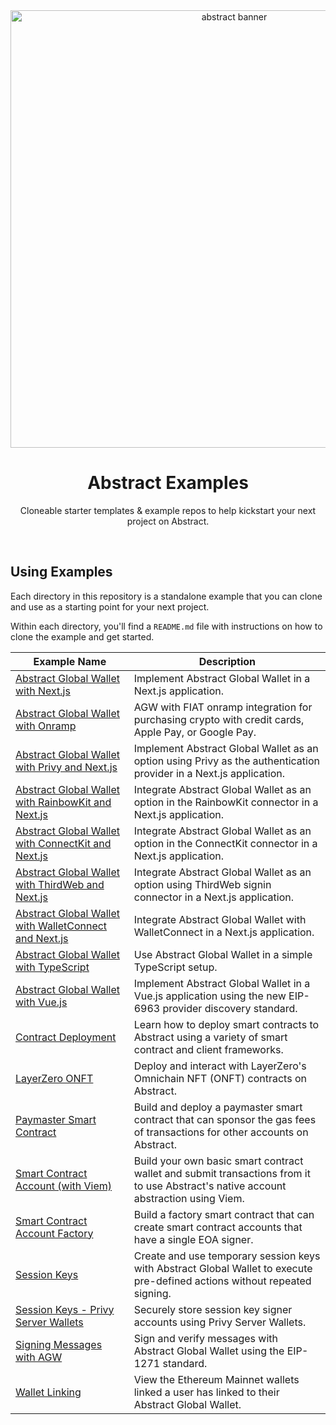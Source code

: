 <div align="center">
    <img src="https://mintlify.s3-us-west-1.amazonaws.com/abstract/images/Block.svg" width="700px" alt="abstract banner"/>
    <br />
    <h1>Abstract Examples</h1>
    <p align="center">Cloneable starter templates & example repos to help kickstart your next project on Abstract.
</div>

<br/>

## Using Examples

Each directory in this repository is a standalone example that you can clone and use as a starting point for your next project.

Within each directory, you'll find a `README.md` file with instructions on how to clone the example and get started.

| Example Name                                                                                                                                | Description                                                                                                                         |
| ------------------------------------------------------------------------------------------------------------------------------------------- | ----------------------------------------------------------------------------------------------------------------------------------- |
| [Abstract Global Wallet with Next.js](https://github.com/Abstract-Foundation/examples/tree/main/agw-nextjs)                                 | Implement Abstract Global Wallet in a Next.js application.                                                                          |
| [Abstract Global Wallet with Onramp](https://github.com/Abstract-Foundation/examples/tree/main/agw-onramp)                                   | AGW with FIAT onramp integration for purchasing crypto with credit cards, Apple Pay, or Google Pay.                                 |
| [Abstract Global Wallet with Privy and Next.js](https://github.com/Abstract-Foundation/examples/tree/main/agw-privy-nextjs)                 | Implement Abstract Global Wallet as an option using Privy as the authentication provider in a Next.js application.                  |
| [Abstract Global Wallet with RainbowKit and Next.js](https://github.com/Abstract-Foundation/examples/tree/main/agw-rainbowkit-nextjs)       | Integrate Abstract Global Wallet as an option in the RainbowKit connector in a Next.js application.                                 |
| [Abstract Global Wallet with ConnectKit and Next.js](https://github.com/Abstract-Foundation/examples/tree/main/agw-connectkit-nextjs)       | Integrate Abstract Global Wallet as an option in the ConnectKit connector in a Next.js application.                                 |
| [Abstract Global Wallet with ThirdWeb and Next.js](https://github.com/Abstract-Foundation/examples/tree/main/agw-thirdweb-nextjs)           | Integrate Abstract Global Wallet as an option using ThirdWeb signin connector in a Next.js application.                             |
| [Abstract Global Wallet with WalletConnect and Next.js](https://github.com/Abstract-Foundation/examples/tree/main/agw-walletconnect-nextjs) | Integrate Abstract Global Wallet with WalletConnect in a Next.js application.                                                       |
| [Abstract Global Wallet with TypeScript](https://github.com/Abstract-Foundation/examples/tree/main/agw-typescript)                          | Use Abstract Global Wallet in a simple TypeScript setup.                                                                            |
| [Abstract Global Wallet with Vue.js](https://github.com/Abstract-Foundation/examples/tree/main/agw-vue)                                     | Implement Abstract Global Wallet in a Vue.js application using the new EIP-6963 provider discovery standard.                       |
| [Contract Deployment](https://github.com/Abstract-Foundation/examples/tree/main/contract-deployment)                                        | Learn how to deploy smart contracts to Abstract using a variety of smart contract and client frameworks.                            |
| [LayerZero ONFT](https://github.com/Abstract-Foundation/examples/tree/main/layerzero-onft)                                                  | Deploy and interact with LayerZero's Omnichain NFT (ONFT) contracts on Abstract.                                                    |
| [Paymaster Smart Contract](https://github.com/Abstract-Foundation/examples/tree/main/paymasters)                                            | Build and deploy a paymaster smart contract that can sponsor the gas fees of transactions for other accounts on Abstract.           |
| [Smart Contract Account (with Viem)](https://github.com/Abstract-Foundation/examples/tree/main/smart-contract-accounts-viem)                | Build your own basic smart contract wallet and submit transactions from it to use Abstract's native account abstraction using Viem. |
| [Smart Contract Account Factory](https://github.com/Abstract-Foundation/examples/tree/main/smart-contract-account-factory)                  | Build a factory smart contract that can create smart contract accounts that have a single EOA signer.                               |
| [Session Keys](https://github.com/Abstract-Foundation/examples/tree/main/session-keys)                                                      | Create and use temporary session keys with Abstract Global Wallet to execute pre-defined actions without repeated signing.          |
| [Session Keys - Privy Server Wallets](https://github.com/Abstract-Foundation/examples/tree/main/server-wallets-session-keys)                | Securely store session key signer accounts using Privy Server Wallets.                                                              |
| [Signing Messages with AGW](https://github.com/Abstract-Foundation/examples/tree/main/agw-signing-messages)                                 | Sign and verify messages with Abstract Global Wallet using the EIP-1271 standard.                                                   |
| [Wallet Linking](https://github.com/Abstract-Foundation/examples/tree/main/agw-eoa-linking)                                                 | View the Ethereum Mainnet wallets linked a user has linked to their Abstract Global Wallet.                                         |
